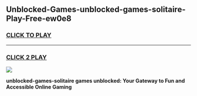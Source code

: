 
## Unblocked-Games-unblocked-games-solitaire-Play-Free-ew0e8
<h3>
<a href="https://premium76.site?title=unblocked-games-solitaire&ref=23A">CLICK TO PLAY</a></h3>
<hr>

<h3>
<a href="https://premium76.site?title=unblocked-games-solitaire&ref=23A">CLICK 2 PLAY</a>
  
</h3>

<a href="https://premium76.site?title=unblocked-games-solitaire&ref=23A"><img src="https://clearcache.store/games.png"></a>


**unblocked-games-solitaire games unblocked: Your Gateway to Fun and Accessible Online Gaming**
